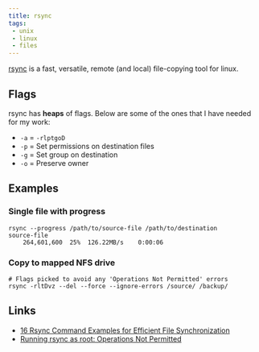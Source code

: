 ```yaml
---
title: rsync
tags:
 - unix
 - linux
 - files
---
```


[rsync](https://linux.die.net/man/1/rsync) is a fast, versatile, remote (and local) file-copying tool for linux.
<!--more-->

## Flags

rsync has **heaps** of flags. Below are some of the ones that I have needed for my work:

* `-a` = `-rlptgoD`
* `-p` = Set permissions on destination files
* `-g` = Set group on destination
* `-o` = Preserve owner

## Examples

### Single file with progress

```shell
rsync --progress /path/to/source-file /path/to/destination
source-file
    264,601,600  25%  126.22MB/s    0:00:06
```

### Copy to mapped NFS drive

```shell
# Flags picked to avoid any 'Operations Not Permitted' errors
rsync -rltDvz --del --force --ignore-errors /source/ /backup/
```

## Links

* [16 Rsync Command Examples for Efficient File Synchronization](https://www.tecmint.com/rsync-local-remote-file-synchronization-commands/#2_CopySync_Directory_Locally)
* [Running rsync as root: Operations Not Permitted](https://stackoverflow.com/questions/30671292/running-rsync-as-root-operations-not-permitted)